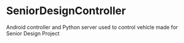 # SeniorDesignController
Android controller and Python server used to control vehicle made for Senior Design Project
